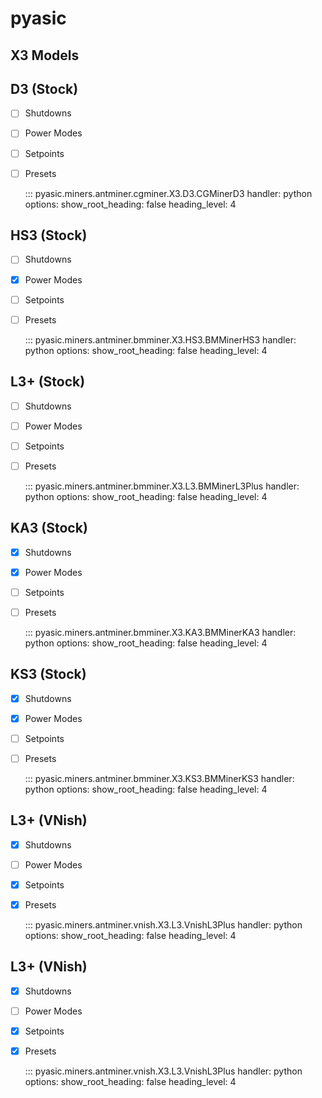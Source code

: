 # pyasic
## X3 Models

## D3 (Stock)

- [ ] Shutdowns
- [ ] Power Modes
- [ ] Setpoints
- [ ] Presets

    ::: pyasic.miners.antminer.cgminer.X3.D3.CGMinerD3
    handler: python
    options:
        show_root_heading: false
        heading_level: 4

## HS3 (Stock)

- [ ] Shutdowns
- [x] Power Modes
- [ ] Setpoints
- [ ] Presets

    ::: pyasic.miners.antminer.bmminer.X3.HS3.BMMinerHS3
    handler: python
    options:
        show_root_heading: false
        heading_level: 4

## L3+ (Stock)

- [ ] Shutdowns
- [ ] Power Modes
- [ ] Setpoints
- [ ] Presets

    ::: pyasic.miners.antminer.bmminer.X3.L3.BMMinerL3Plus
    handler: python
    options:
        show_root_heading: false
        heading_level: 4

## KA3 (Stock)

- [x] Shutdowns
- [x] Power Modes
- [ ] Setpoints
- [ ] Presets

    ::: pyasic.miners.antminer.bmminer.X3.KA3.BMMinerKA3
    handler: python
    options:
        show_root_heading: false
        heading_level: 4

## KS3 (Stock)

- [x] Shutdowns
- [x] Power Modes
- [ ] Setpoints
- [ ] Presets

    ::: pyasic.miners.antminer.bmminer.X3.KS3.BMMinerKS3
    handler: python
    options:
        show_root_heading: false
        heading_level: 4

## L3+ (VNish)

- [x] Shutdowns
- [ ] Power Modes
- [x] Setpoints
- [x] Presets

    ::: pyasic.miners.antminer.vnish.X3.L3.VnishL3Plus
    handler: python
    options:
        show_root_heading: false
        heading_level: 4

## L3+ (VNish)

- [x] Shutdowns
- [ ] Power Modes
- [x] Setpoints
- [x] Presets

    ::: pyasic.miners.antminer.vnish.X3.L3.VnishL3Plus
    handler: python
    options:
        show_root_heading: false
        heading_level: 4

